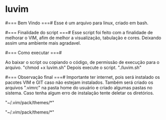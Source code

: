 # luvim
#=== Bem Vindo ===#
Esse é um arquivo para linux, criado em bash.

#=== Finalidade do script ===#
Esse script foi feito com a finalidade de melhorar o VIM, afim de melhor a 
visualização, tabulação e cores.
Deixando assim uma ambiente mais agradavel.

<p>#=== Como executar ===#</p>
Ao baixar o script ou copiando o código, de permissão de execução para o 
arquivo.
"chmod +x luvim.sh"
Depois execute o script.
"./luvim.sh"


#=== Observação final ===#
Importante ter internet, pois será instalado os pacotes VIM e GIT caso não
estejam instalados.
Também será criado os arquivos ".vimrc" na pasta home do usuário e criado 
algumas pastas no sistema.
Caso tenha algum erro de instalação tente deletar os diretórios.

"~/.vim/pack/themes/*"

"~/.vim/pack/themes/*"
